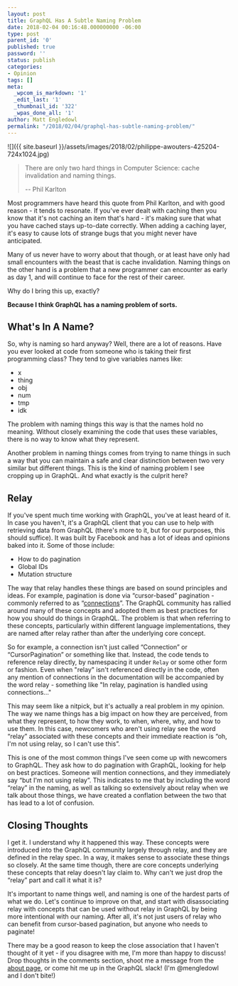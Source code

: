 ```yaml
---
layout: post
title: GraphQL Has A Subtle Naming Problem
date: 2018-02-04 00:16:48.000000000 -06:00
type: post
parent_id: '0'
published: true
password: ''
status: publish
categories:
- Opinion
tags: []
meta:
  _wpcom_is_markdown: '1'
  _edit_last: '1'
  _thumbnail_id: '322'
  _wpas_done_all: '1'
author: Matt Engledowl
permalink: "/2018/02/04/graphql-has-subtle-naming-problem/"
---
```

![]({{ site.baseurl }}/assets/images/2018/02/philippe-awouters-425204-724x1024.jpg)

> There are only two hard things in Computer Science: cache invalidation and naming things.
>
> -- Phil Karlton

Most programmers have heard this quote from Phil Karlton, and with good reason - it tends to resonate. If you've ever dealt with caching then you know that it's not caching an item that's hard - it's making sure that what you have cached stays up-to-date correctly. When adding a caching layer, it's easy to cause lots of strange bugs that you might never have anticipated.

Many of us never have to worry about that though, or at least have only had small encounters with the beast that is cache invalidation. Naming things on the other hand is a problem that a new programmer can encounter as early as day 1, and will continue to face for the rest of their career.

Why do I bring this up, exactly?

**Because I think GraphQL has a naming problem of sorts.**

## What's In A Name?

So, why is naming so hard anyway? Well, there are a lot of reasons. Have you ever looked at code from someone who is taking their first programming class? They tend to give variables names like:

- x
- thing
- obj
- num
- tmp
- idk

The problem with naming things this way is that the names hold no meaning. Without closely examining the code that uses these variables, there is no way to know what they represent.

Another problem in naming things comes from trying to name things in such a way that you can maintain a safe and clear distinction between two very similar but different things. This is the kind of naming problem I see cropping up in GraphQL. And what exactly is the culprit here?

## Relay

If you've spent much time working with GraphQL, you've at least heard of it. In case you haven't, it's a GraphQL client that you can use to help with retrieving data from GraphQL (there's more to it, but for our purposes, this should suffice). It was built by Facebook and has a lot of ideas and opinions baked into it. Some of those include:

- How to do pagination
- Global IDs
- Mutation structure

The way that relay handles these things are based on sound principles and ideas. For example, pagination is done via “cursor-based” pagination - commonly referred to as “[connections](/2017/09/24/graphql-connections-rails/)”. The GraphQL community has rallied around many of these concepts and adopted them as best practices for how you should do things in GraphQL. The problem is that when referring to these concepts, particularly within different language implementations, they are named after relay rather than after the underlying core concept.

So for example, a connection isn't just called “Connection” or “CursorPagination” or something like that. Instead, the code tends to reference relay directly, by namespacing it under `Relay`&nbsp;or some other form or fashion. Even when "relay" isn't referenced directly in the code, often any mention of connections in the documentation will be accompanied by the word relay - something like "In relay, pagination is handled using connections..."

This may seem like a nitpick, but it's actually a real problem in my opinion. The way we name things has a big impact on how they are perceived, from what they represent, to how they work, to when, where, why, and how to use them. In this case, newcomers who aren't using relay see the word “relay” associated with these concepts and their immediate reaction is “oh, I'm not using relay, so I can't use this”.

This is one of the most common things I've seen come up with newcomers to GraphQL. They ask how to do pagination with GraphQL, looking for help on best practices. Someone will mention connections, and they immediately say “but I'm not using relay”. This indicates to me that by including the word “relay” in the naming, as well as talking so extensively about relay when we talk about those things, we have created a conflation between the two that has lead to a lot of confusion.

## Closing Thoughts

I get it. I understand why it happened this way. These concepts were introduced into the GraphQL community largely through relay, and they are defined in the relay spec. In a way, it makes sense to associate these things so closely. At the same time though, there are core concepts underlying these concepts that relay doesn't lay claim to. Why can't we just drop the “relay” part and call it what it is?

It's important to name things well, and naming is one of the hardest parts of what we do. Let's continue to improve on that, and start with disassociating relay with concepts that can be used without relay in GraphQL by being more intentional with our naming. After all, it's not just users of relay who can benefit from cursor-based pagination, but anyone who needs to paginate!

There may be a good reason to keep the close association that I haven't thought of it yet - if you disagree with me, I'm more than happy to discuss! Drop thoughts in the comments section, shoot me a message from the [about page](/about/), or come hit me up in the GraphQL slack! (I'm @mengledowl and I don't bite!)

